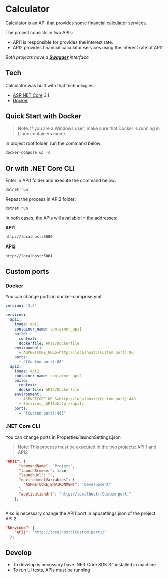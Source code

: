 # Calculator

Calculator is an API that provides some financial calculator services.

The project consists in two APIs:
- API1 is responsible for provides the interest rate. 
- API2 provides financial calculator services using the interest rate of API1

_Both projects have a **[Swagger]** interface_
## Tech

Calculator was built with that technologies:

- [ASP.NET Core] 3.1
- [Docker] 

## Quick Start with Docker

> Note: If you are a Windows user, make sure that Docker is running in Linux containers mode.

In project root folder, run the command below:
```sh
docker-compose up -d
```
## Or with .NET Core CLI

Enter in API1 folder and execute the command below:
```sh
dotnet run
```
Repeat the process in API2 folder:
```sh
dotnet run
```

In both cases, the APIs will available in the addresses:

**API1**
```sh
http://localhost:5000
```
**API2**
```sh
http://localhost:5001
```

## Custom ports

### Docker

You can change ports in docker-compose.yml

```yml
version: '3.5'

services:
  api1:
    image: api1
    container_name: container_api1
    build:
      context: .
      dockerfile: API1/Dockerfile
    environment:
      - ASPNETCORE_URLS=http://localhost:[Custom port]:80   
    ports: 
      - "[Custom port]:80"  
  api2:
    image: api2
    container_name: container_api2
    build:
      context: .
      dockerfile: API2/Dockerfile
    environment:
      - ASPNETCORE_URLS=http://localhost:[Custom port]:443  
      - Services__API1=http://api1/
    ports: 
      - "[Custom port]:443"  
```

### .NET Core CLI

You can change ports in Properties/launchSettings.json

> Note: This process must be executed in the two projects: API 1 and API2

```json
"API1": {
      "commandName": "Project",
      "launchBrowser": true,
      "launchUrl": "",
      "environmentVariables": {
        "ASPNETCORE_ENVIRONMENT": "Development"
      },
      "applicationUrl": "http://localhost:[Custom port]"
    },
    
```
Also is necessary change the API1 port in appsettings.json of the project API 2

```json
"Services": {
    "API1": "http://localhost:[Custom port]/"
  },
```

## Develop

- To develop is necessary have .NET Core SDK 3.1 installed in machine
- To run UI tests, APIs must be running 


[ASP.NET Core]: <https://github.com/dotnet/aspnetcore>
[Docker]: <https://github.com/docker>
[Swagger]: <https://github.com/swagger-api/swagger-ui>
